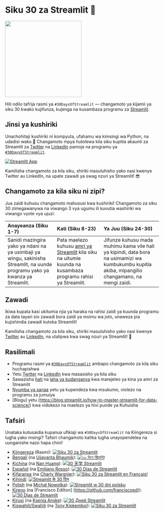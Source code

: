 # Siku 30 za Streamlit 🎈

<img src='3AF34648-C61D-47CE-9E56-C496C5A7C240.jpeg' height=250>

Hili ndilo tafrija rasmi ya `#30DaysOfStreamlit` — changamoto ya kijamii ya siku 30 kwako kujifunza, kujenga na kusambaza programu za [Streamlit](https://streamlit.io).

## Jinsi ya kushiriki

Unachohitaji kushiriki ni kompyuta, ufahamu wa kimsingi wa Python, na udadisi wako.🧠 Changamoto mpya hutolewa kila siku kupitia akaunti za Streamlit za [Twitter](https://twitter.com/streamlit) na [LinkedIn](https://www.linkedin.com/company/streamlit/posts/?feedView=all) pamoja na programu ya [`#30DaysOfStreamlit`](https://share.streamlit.io/streamlit/30days/).

[![Streamlit App](https://static.streamlit.io/badges/streamlit_badge_black_white.svg)](https://share.streamlit.io/streamlit/30days/)

Kamilisha changamoto za kila siku, shiriki masuluhisho yako nasi kwenye Twitter au LinkedIn, na upate zawadi ya swag nzuri ya Streamlit! 😎

## Changamoto za kila siku ni zipi?

Jua zaidi kuhusu changamoto mahususi kwa kushiriki! Changamoto za siku 30 zimegawanywa na viwango 3 vya ugumu ili kuvutia washiriki wa viwango vyote vya ujuzi:

| Anayeanza (Siku 1-7) | Kati (Siku 8-23) | Ya Juu (Siku 24-30) |
| :---        |    :----   |          :--- |
| Sanidi mazingira yako ya ndani na ya usimbaji ya wingu, sakinisha Streamlit, na uunde programu yako ya kwanza ya Streamlit.| Pata maelezo kuhusu [amri ya Streamlit](https://docs.streamlit.io/library/api-reference) kila siku na uitumie kuunda na kusambaza programu rahisi ya Streamlit. | Jifunze kuhusu mada muhimu kama vile hali ya kipindi, data bora na usimamizi wa kumbukumbu kupitia akiba, mipangilio changamano, na mengi zaidi.

## Zawadi

Ikiwa kupata kasi ukitumia njia ya haraka na rahisi zaidi ya kuunda programu za data tayari sio zawadi bora zaidi ya msimu wa joto, unaweza pia kujishindia zawadi kutoka Streamlit!

Kamilisha changamoto za kila siku, shiriki masuluhisho yako nasi kwenye [Twitter](https://twitter.com/streamlit) au [LinkedIn](https://www.linkedin.com/company/streamlit/posts/?feedView=all ), na utalipwa kwa swag nzuri ya Streamlit! 🎁

## Rasilimali

- Programu rasmi ya [`#30DaysOfStreamlit`](https://share.streamlit.io/streamlit/30days/) ambapo changamoto za kila siku huchapishwa
- Yetu [Twitter](https://twitter.com/streamlit ) na [LinkedIn](https://www.linkedin.com/company/streamlit/posts/?feedView=all) kwa masasisho ya kila siku
- Sawazisha [hati](https://docs.streamlit.io/) na [laha ya kudanganya](https://docs.streamlit.io/library/cheatsheet) kwa marejeleo ya kina ya amri za Streamlit
- [Nyumba ya sanaa](https://streamlit.io/gallery) yetu ya kupendeza kwa msukumo, violezo na programu za jumuiya
- [Blogu] yetu (<https://blog.streamlit.io/how-to-master-streamlit-for-data-science/>) kwa vidokezo na maelezo ya hivi punde ya Kuhuisha

## Tafsiri

Unataka kutusaidia kupanua ufikiaji wa `#30DaysOfStreamlit` na Kiingereza si lugha yako msingi? Tafsiri changamoto katika lugha unayopendelea na uunganishe nazo hapa chini!

- [Kiingereza](https://github.com/streamlit/30days) (Rasmi): [![Siku 30 za Streamlit](https://static.streamlit.io/badges/streamlit_badge_black_white.svg)](https://30days.streamlit.app)
- [Bengali](https://github.com/jojo96/30days-Bengali) (na [Ujjayanta Bhaumik](https://github.com/jojo96)): [![৩০ দিনে স্ট্রিমলিট্](https://static.streamlit.io/badges/streamlit_badge_black_white.svg)](https://30days-in-bengali.streamlit.app/)
- [Kichina](https://github.com/TeddyHuang-00/30days-Chines) (na [Nan Huang](https://github.com/TeddyHuang-00)): [![30 天学 Streamlit](https://static.streamlit.io/badges/streamlit_badge_black_white.svg)](https://30days-chinese.streamlit.app)
- [Español](https://github.com/streamlit/30days-spanish/) (na [Emiliano Rosso](https://github.com/arraydude)): [![30 Dias de Streamlit](https://static.streamlit.io/badges/streamlit_badge_black_white.svg)](https://30days-in-spanish.streamlit.app/)
- [Kifaransa](https://github.com/streamlit/30days-French) (na [Charly Wargnier](https://github.com/charlyWargnier/)): [![Siku 30 za Streamlit en Français!](https://static.streamlit.io/badges/streamlit_badge_black_white.svg)](https://30days-in-french.streamlit.app/)
- [Kihindi](https://github.com/streamlit/30days-Kihindi): [![Streamlit के 30 दिन](https://static.streamlit.io/badges/streamlit_badge_black_white.svg)](https://30days-in-hindi.streamlit.app/)
- [Polish]( https://github.com/streamlit/30days-polish) (na [Michał Nowotka](https://github.com/sfc-gh-mnowotka)): [![Streamlit w 30 dni polsku](https://static.streamlit.io/badges/streamlit_badge_black_white.svg)](https://w30dni.streamlit.app/)
- [Kireno](https://github.com/franciscoed/30days) (na [Francisco Edilton] (<https://github.com/franciscoed>)): [![30 Dias de Streamlit](https://static.streamlit.io/badges/streamlit_badge_black_white.svg)](https://30dias.streamlit.app/ )
- [Kirusi](https://github.com/kseniaanske/30days) (na [Ksenia Anske](https://github.com/kseniaanske)): [![30 Дней Streamlit](https://static.streamlit.io/badges/streamlit_badge_black_white.svg)](https://30days-in-russian.streamlit.app/)
- [Kiswahili/Swahili](https://github.com/tonykipkemboi/30days-Swahili) (na [Tony Kipkemboi](https://github.com/tonykipkemboi)): [![Siku 30 za Streamlit](https://static.streamlit.io/badges/streamlit_badge_black_white.svg)](https://30days-in-swahili.streamlit.app/)
